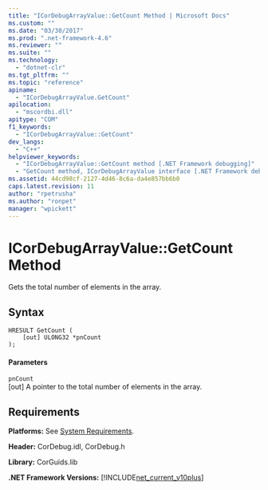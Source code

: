 ```yaml
---
title: "ICorDebugArrayValue::GetCount Method | Microsoft Docs"
ms.custom: ""
ms.date: "03/30/2017"
ms.prod: ".net-framework-4.6"
ms.reviewer: ""
ms.suite: ""
ms.technology: 
  - "dotnet-clr"
ms.tgt_pltfrm: ""
ms.topic: "reference"
apiname: 
  - "ICorDebugArrayValue.GetCount"
apilocation: 
  - "mscordbi.dll"
apitype: "COM"
f1_keywords: 
  - "ICorDebugArrayValue::GetCount"
dev_langs: 
  - "C++"
helpviewer_keywords: 
  - "ICorDebugArrayValue::GetCount method [.NET Framework debugging]"
  - "GetCount method, ICorDebugArrayValue interface [.NET Framework debugging]"
ms.assetid: 44cd98cf-2127-4d46-8c6a-da4e857bb6b0
caps.latest.revision: 11
author: "rpetrusha"
ms.author: "ronpet"
manager: "wpickett"
---
```

# ICorDebugArrayValue::GetCount Method
Gets the total number of elements in the array.  
  
## Syntax  
  
```  
HRESULT GetCount (  
    [out] ULONG32 *pnCount  
);  
```  
  
#### Parameters  
 `pnCount`  
 [out] A pointer to the total number of elements in the array.  
  
## Requirements  
 **Platforms:** See [System Requirements](../../../../docs/framework/getting-started/system-requirements.md).  
  
 **Header:** CorDebug.idl, CorDebug.h  
  
 **Library:** CorGuids.lib  
  
 **.NET Framework Versions:** [!INCLUDE[net_current_v10plus](../../../../includes/net-current-v10plus-md.md)]